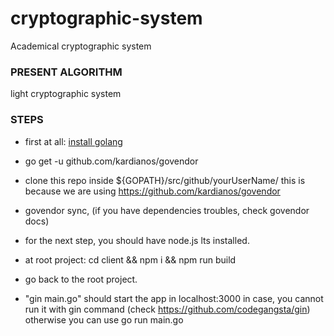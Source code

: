 # cryptographic-system
Academical cryptographic system

### PRESENT ALGORITHM
light cryptographic system


### STEPS

 - first at all: [install golang](https://golang.org/doc/install)

 - go get -u github.com/kardianos/govendor

 - clone this repo inside ${GOPATH}/src/github/yourUserName/
 this is because we are using https://github.com/kardianos/govendor

 - govendor sync, (if you have dependencies troubles, check govendor docs)

 - for the next step, you should have node.js lts installed.
 - at root project: cd client && npm i && npm run build
 - go back to the root project.
 - "gin main.go" should start the app in localhost:3000
 in case, you cannot run it with gin command (check https://github.com/codegangsta/gin)
otherwise you can use go run main.go
